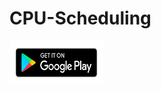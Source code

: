 # CPU-Scheduling


<a href="https://play.google.com/store/apps/details?id=com.adcreations.shorttermscheduling&fbclid=IwAR1wO1vSRGlTIxFgpkorBVpzavhFOfa-61UpNbJ00rujtqc4mUCQXWN9LAE">
         <img alt="Play Store" src="https://github.com/imaryandokania/CPU-Scheduling/blob/master/en_get.svg"
         width=150" height="70">
      </a>

